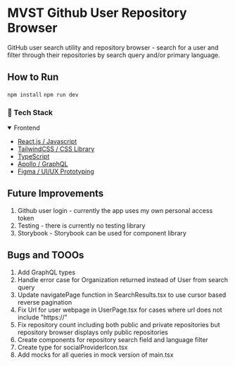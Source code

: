 # MVST Github User Repository Browser

GitHub user search utility and repository browser - search for a user and filter through their repositories by search query and/or primary language.

## How to Run

`npm install`
`npm run dev`

### :space_invader: Tech Stack

<details open>
  <summary>Frontend</summary>
  <ul>
    <li><a href="https://reactjs.org/">React.js / Javascript</a></li>
    <li><a href="https://emotion.sh/">TailwindCSS / CSS Library</a></li>
    <li><a href="https://www.typescriptlang.org/">TypeScript</a></li>
    <li><a href="https://www.apollographql.com/">Apollo / GraphQL</a></li>
    <li><a href="https://www.figma.com/">Figma / UI/UX Prototyping</a></li>
  </ul>
</details>

## Future Improvements

1. Github user login - currently the app uses my own personal access token
2. Testing - there is currently no testing library
3. Storybook - Storybook can be used for component library

## Bugs and TOOOs

1. Add GraphQL types
2. Handle error case for Organization returned instead of User from search query
3. Update navigatePage function in SearchResults.tsx to use cursor based reverse pagination
4. Fix Url for user webpage in UserPage.tsx for cases where url does not include "https://"
5. Fix repository count including both public and private repositories but repository browser displays only public repositories
6. Create components for repository search field and language filter
7. Create type for socialProviderIcon.tsx
8. Add mocks for all queries in mock version of main.tsx
